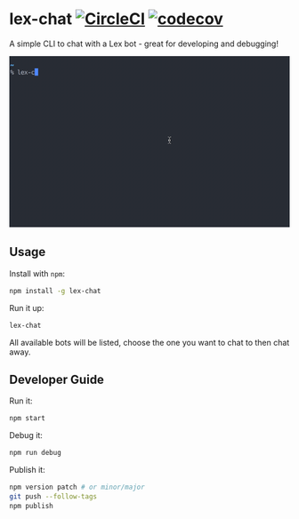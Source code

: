 # lex-chat [![CircleCI](https://circleci.com/gh/dwmkerr/lex-chat.svg?style=shield)](https://circleci.com/gh/dwmkerr/lex-chat) [![codecov](https://codecov.io/gh/dwmkerr/lex-chat/branch/master/graph/badge.svg)](https://codecov.io/gh/dwmkerr/lex-chat) 

A simple CLI to chat with a Lex bot - great for developing and debugging!

![Example Screenshot](./docs/lex-chat.gif)

## Usage

Install with `npm`:

```bash
npm install -g lex-chat
```

Run it up:

```bash
lex-chat
```

All available bots will be listed, choose the one you want to chat to then chat away.

## Developer Guide

Run it:

```bash
npm start
```

Debug it:

```bash
npm run debug
```

Publish it:

```bash
npm version patch # or minor/major
git push --follow-tags
npm publish
```
